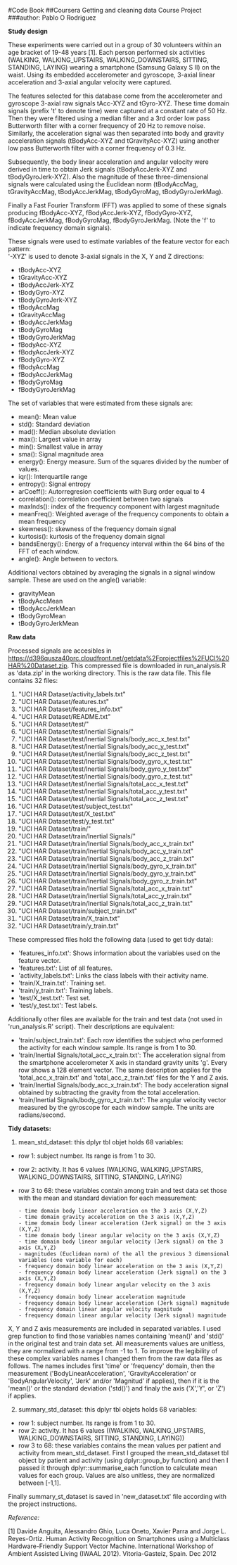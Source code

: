 #Code Book
##Coursera Getting and cleaning data Course Project
###author: Pablo O Rodriguez

**Study design**

These experiments were carried out in a group of 30 volunteers within an age bracket of 19-48 years [1]. Each person performed six activities (WALKING, WALKING_UPSTAIRS, WALKING_DOWNSTAIRS, SITTING, STANDING, LAYING) wearing a smartphone (Samsung Galaxy S II) on the waist. Using its embedded accelerometer and gyroscope, 3-axial linear acceleration and 3-axial angular velocity were captured.

The features selected for this database come from the accelerometer and gyroscope 3-axial raw signals tAcc-XYZ and tGyro-XYZ. These time domain signals (prefix 't' to denote time) were captured at a constant rate of 50 Hz. Then they were filtered using a median filter and a 3rd order low pass Butterworth filter with a corner frequency of 20 Hz to remove noise. Similarly, the acceleration signal was then separated into body and gravity acceleration signals (tBodyAcc-XYZ and tGravityAcc-XYZ) using another low pass Butterworth filter with a corner frequency of 0.3 Hz. 

Subsequently, the body linear acceleration and angular velocity were derived in time to obtain Jerk signals (tBodyAccJerk-XYZ and tBodyGyroJerk-XYZ). Also the magnitude of these three-dimensional signals were calculated using the Euclidean norm (tBodyAccMag, tGravityAccMag, tBodyAccJerkMag, tBodyGyroMag, tBodyGyroJerkMag). 

Finally a Fast Fourier Transform (FFT) was applied to some of these signals producing fBodyAcc-XYZ, fBodyAccJerk-XYZ, fBodyGyro-XYZ, fBodyAccJerkMag, fBodyGyroMag, fBodyGyroJerkMag. (Note the 'f' to indicate frequency domain signals). 

These signals were used to estimate variables of the feature vector for each pattern:  
'-XYZ' is used to denote 3-axial signals in the X, Y and Z directions:

- tBodyAcc-XYZ
- tGravityAcc-XYZ
- tBodyAccJerk-XYZ
- tBodyGyro-XYZ
- tBodyGyroJerk-XYZ
- tBodyAccMag
- tGravityAccMag
- tBodyAccJerkMag
- tBodyGyroMag
- tBodyGyroJerkMag
- fBodyAcc-XYZ
- fBodyAccJerk-XYZ
- fBodyGyro-XYZ
- fBodyAccMag
- fBodyAccJerkMag
- fBodyGyroMag
- fBodyGyroJerkMag

The set of variables that were estimated from these signals are: 

- mean(): Mean value
- std(): Standard deviation
- mad(): Median absolute deviation 
- max(): Largest value in array
- min(): Smallest value in array
- sma(): Signal magnitude area
- energy(): Energy measure. Sum of the squares divided by the number of values. 
- iqr(): Interquartile range 
- entropy(): Signal entropy
- arCoeff(): Autorregresion coefficients with Burg order equal to 4
- correlation(): correlation coefficient between two signals
- maxInds(): index of the frequency component with largest magnitude
- meanFreq(): Weighted average of the frequency components to obtain a mean frequency
- skewness(): skewness of the frequency domain signal 
- kurtosis(): kurtosis of the frequency domain signal 
- bandsEnergy(): Energy of a frequency interval within the 64 bins of the FFT of each window.
- angle(): Angle between to vectors.

Additional vectors obtained by averaging the signals in a signal window sample. These are used on the angle() variable:

- gravityMean
- tBodyAccMean
- tBodyAccJerkMean
- tBodyGyroMean
- tBodyGyroJerkMean

**Raw data**

Processed signals are accesibles in https://d396qusza40orc.cloudfront.net/getdata%2Fprojectfiles%2FUCI%20HAR%20Dataset.zip. This compressed file is downloaded in run_analysis.R as 'data.zip' in the working directory. This is the raw data file. This file contains 32 files:

1) "UCI HAR Dataset/activity_labels.txt"                         
2) "UCI HAR Dataset/features.txt"                                
3) "UCI HAR Dataset/features_info.txt"                           
4) "UCI HAR Dataset/README.txt"                                  
5) "UCI HAR Dataset/test/"                                       
6) "UCI HAR Dataset/test/Inertial Signals/"                       
7) "UCI HAR Dataset/test/Inertial Signals/body_acc_x_test.txt"   
8) "UCI HAR Dataset/test/Inertial Signals/body_acc_y_test.txt"   
9) "UCI HAR Dataset/test/Inertial Signals/body_acc_z_test.txt"   
10) "UCI HAR Dataset/test/Inertial Signals/body_gyro_x_test.txt"  
11) "UCI HAR Dataset/test/Inertial Signals/body_gyro_y_test.txt"  
12) "UCI HAR Dataset/test/Inertial Signals/body_gyro_z_test.txt"  
13) "UCI HAR Dataset/test/Inertial Signals/total_acc_x_test.txt"  
14) "UCI HAR Dataset/test/Inertial Signals/total_acc_y_test.txt"  
15) "UCI HAR Dataset/test/Inertial Signals/total_acc_z_test.txt"  
16) "UCI HAR Dataset/test/subject_test.txt"                       
17) "UCI HAR Dataset/test/X_test.txt"                             
18) "UCI HAR Dataset/test/y_test.txt"                             
19) "UCI HAR Dataset/train/"                                      
20) "UCI HAR Dataset/train/Inertial Signals/"                     
21) "UCI HAR Dataset/train/Inertial Signals/body_acc_x_train.txt"  
22) "UCI HAR Dataset/train/Inertial Signals/body_acc_y_train.txt"     
23) "UCI HAR Dataset/train/Inertial Signals/body_acc_z_train.txt"     
24) "UCI HAR Dataset/train/Inertial Signals/body_gyro_x_train.txt"       
25) "UCI HAR Dataset/train/Inertial Signals/body_gyro_y_train.txt"      
26) "UCI HAR Dataset/train/Inertial Signals/body_gyro_z_train.txt"      
27) "UCI HAR Dataset/train/Inertial Signals/total_acc_x_train.txt"      
28) "UCI HAR Dataset/train/Inertial Signals/total_acc_y_train.txt"      
29) "UCI HAR Dataset/train/Inertial Signals/total_acc_z_train.txt"      
30) "UCI HAR Dataset/train/subject_train.txt"                     
31) "UCI HAR Dataset/train/X_train.txt"                           
32) "UCI HAR Dataset/train/y_train.txt"    

These compressed files hold the following data (used to get tidy data):

- 'features_info.txt': Shows information about the variables used on the feature vector.
- 'features.txt': List of all features.
- 'activity_labels.txt': Links the class labels with their activity name.
- 'train/X_train.txt': Training set.
- 'train/y_train.txt': Training labels.
- 'test/X_test.txt': Test set.
- 'test/y_test.txt': Test labels.

Additionally other files are available for the train and test data (not used in 'run_analysis.R' script). Their descriptions are equivalent: 

- 'train/subject_train.txt': Each row identifies the subject who performed the activity for each window sample. Its range is from 1 to 30. 
- 'train/Inertial Signals/total_acc_x_train.txt': The acceleration signal from the smartphone accelerometer X axis in standard gravity units 'g'. Every row shows a 128 element vector. The same description applies for the 'total_acc_x_train.txt' and 'total_acc_z_train.txt' files for the Y and Z axis. 
- 'train/Inertial Signals/body_acc_x_train.txt': The body acceleration signal obtained by subtracting the gravity from the total acceleration. 
- 'train/Inertial Signals/body_gyro_x_train.txt': The angular velocity vector measured by the gyroscope for each window sample. The units are radians/second.


**Tidy datasets:**

1) mean_std_dataset: this dplyr tbl objet holds 68 variables:
  
  * row 1: subject number. Its range is from 1 to 30.
  * row 2: activity. It has 6 values (WALKING, WALKING_UPSTAIRS, WALKING_DOWNSTAIRS, SITTING, STANDING, LAYING)
  * row 3 to 68: these variables contain among train and test data set those with the mean and standard deviation for each measurement:
  
        - time domain body linear acceleration on the 3 axis (X,Y,Z)
        - time domain gravity acceleration on the 3 axis (X,Y,Z)
        - time domain body linear acceleration (Jerk signal) on the 3 axis (X,Y,Z)
        - time domain body linear angular velocity on the 3 axis (X,Y,Z)
        - time domain body linear angular velocity (Jerk signal) on the 3 axis (X,Y,Z)
        - magnitudes (Euclidean norm) of the all the previous 3 dimensional variables (one variable for each)
        - frequency domain body linear acceleration on the 3 axis (X,Y,Z)
        - frequency domain body linear acceleration (Jerk signal) on the 3 axis (X,Y,Z)
        - frequency domain body linear angular velocity on the 3 axis (X,Y,Z)
        - frequency domain body linear acceleration magnitude
        - frequency domain body linear acceleration (Jerk signal) magnitude
        - frequency domain linear angular velocity magnitude
        - frequency domain linear angular velocity (Jerk signal) magnitude
        
X, Y and Z axis measurements are included in separated variables. I used grep function to find those variables names containing 'mean()' and 'std()' in the original test and train data set. All measurements values are unitless, they are normalized with a range from -1 to 1.
To improve the legibility of these complex variables names I changed them from the raw data files as follows. The names includes first 'time' or 'frequency' domain, then the measurement ('BodyLinearAcceleration', 'GravityAcceleration' or 'BodyAngularVelocity', 'Jerk' and/or 'Magnitud' if applies), then if it is the 'mean()' or the standard deviation ('std()') and finaly the axis ('X','Y', or 'Z') if applies.


2) summary_std_dataset: this dplyr tbl objets holds 68 variables:

  * row 1: subject number. Its range is from 1 to 30.
  * row 2: activity. It has 6 values ((WALKING, WALKING_UPSTAIRS, WALKING_DOWNSTAIRS, SITTING, STANDING, LAYING))
  * row 3 to 68: these variables contains the mean values per patient and activity from mean_std_dataset. First I grouped the mean_std_dataset tbl object by patient and activity (using dplyr::group_by function) and then I passed it through dplyr::summarise_each function to calculate mean values for each group. Values are also unitless, they are normalized between [-1,1]. 
  
  Finally summary_st_dataset is saved in 'new_dataset.txt' file according with the project instructions.


*Reference:*

[1] Davide Anguita, Alessandro Ghio, Luca Oneto, Xavier Parra and Jorge L. Reyes-Ortiz. Human Activity Recognition on Smartphones using a Multiclass Hardware-Friendly Support Vector Machine. International Workshop of Ambient Assisted Living (IWAAL 2012). Vitoria-Gasteiz, Spain. Dec 2012